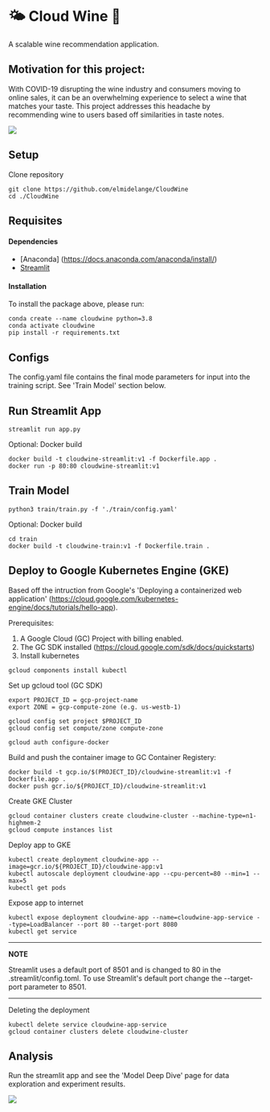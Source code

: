 # 🌤 Cloud Wine 🍷
A scalable wine recommendation application.

## Motivation for this project:
With COVID-19 disrupting the wine industry and consumers moving to online sales, it can be an overwhelming experience to select a wine that matches your taste. This project addresses this headache by recommending wine to users based off similarities in taste notes.

![](streamlit-demo.gif)

## Setup
Clone repository
```
git clone https://github.com/elmidelange/CloudWine
cd ./CloudWine
```

## Requisites
#### Dependencies
- [Anaconda] (https://docs.anaconda.com/anaconda/install/)
- [Streamlit](streamlit.io)

#### Installation
To install the package above, please run:
```shell
conda create --name cloudwine python=3.8
conda activate cloudwine
pip install -r requirements.txt
```

<!-- ## Build Environment
- Include instructions of how to launch scripts in the build subfolder
- Build scripts can include shell scripts or python setup.py files
- The purpose of these scripts is to build a standalone environment, for running the code in this repository
- The environment can be for local use, or for use in a cloud environment
- If using for a cloud environment, commands could include CLI tools from a cloud provider (i.e. gsutil from Google Cloud Platform)
```
# Example

# Step 1
# Step 2
``` -->

## Configs
The config.yaml file contains the final mode parameters for input into the training script. See 'Train Model' section below.

<!-- ## Test
- Include instructions for how to run all tests after the software is installed
```
# Example

# Step 1
# Step 2
``` -->

<!-- ## Run Inference
```
# Example

# Step 1
# Step 2
``` -->


## Run Streamlit App
```
streamlit run app.py
```
Optional: Docker build
```
docker build -t cloudwine-streamlit:v1 -f Dockerfile.app .
docker run -p 80:80 cloudwine-streamlit:v1
```

## Train Model
```
python3 train/train.py -f './train/config.yaml'
```
Optional: Docker build
```
cd train
docker build -t cloudwine-train:v1 -f Dockerfile.train .
```

## Deploy to Google Kubernetes Engine (GKE)
Based off the intruction from Google's 'Deploying a containerized web application' (https://cloud.google.com/kubernetes-engine/docs/tutorials/hello-app).

Prerequisites:
1) A Google Cloud (GC) Project with billing enabled.
2) The GC SDK installed (https://cloud.google.com/sdk/docs/quickstarts)
3) Install kubernetes
```
gcloud components install kubectl
```

Set up gcloud tool (GC SDK)
```
export PROJECT_ID = gcp-project-name
export ZONE = gcp-compute-zone (e.g. us-westb-1)

gcloud config set project $PROJECT_ID
gcloud config set compute/zone compute-zone

gcloud auth configure-docker
```

Build and push the container image to GC Container Registery:
```
docker build -t gcp.io/$(PROJECT_ID}/cloudwine-streamlit:v1 -f Dockerfile.app .
docker push gcr.io/${PROJECT_ID}/cloudwine-streamlit:v1
```

Create GKE Cluster
```
gcloud container clusters create cloudwine-cluster --machine-type=n1-highmem-2
gcloud compute instances list
```

Deploy app to GKE
```
kubectl create deployment cloudwine-app --image=gcr.io/${PROJECT_ID}/cloudwine-app:v1
kubectl autoscale deployment cloudwine-app --cpu-percent=80 --min=1 --max=5
kubectl get pods
```

Expose app to internet
```
kubectl expose deployment cloudwine-app --name=cloudwine-app-service --type=LoadBalancer --port 80 --target-port 8080
kubectl get service
```
---
**NOTE**

Streamlit uses a default port of 8501 and is changed to 80 in the .streamlit/config.toml. To use Streamlit's default port change the --target-port parameter to 8501.

---

Deleting the deployment
```
kubectl delete service cloudwine-app-service
gcloud container clusters delete cloudwine-cluster
```



## Analysis
Run the streamlit app and see the 'Model Deep Dive' page for data exploration and experiment results.

![](cloudwine/resources/model_evaluation.png?raw=true)
